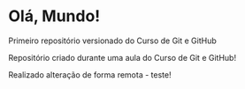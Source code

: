 # Olá, Mundo!
 Primeiro repositório versionado do Curso de Git e GitHub

 Repositório criado durante uma aula do Curso de Git e GitHub!
 
 Realizado alteração de forma remota - teste!
